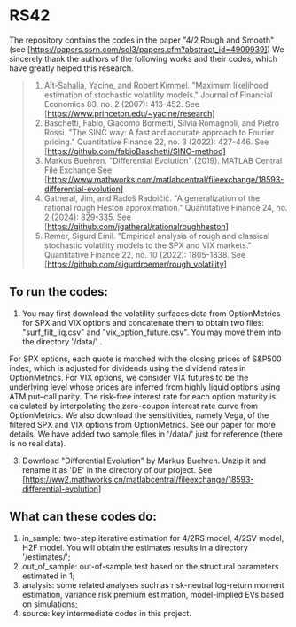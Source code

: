 # RS42
The repository contains the codes in the paper "4/2 Rough and Smooth" (see [https://papers.ssrn.com/sol3/papers.cfm?abstract_id=4909939])
We sincerely thank the authors of the following works and their codes, which have greatly helped this research.
> 1. Aït-Sahalia, Yacine, and Robert Kimmel. "Maximum likelihood estimation of stochastic volatility models." Journal of Financial Economics 83, no. 2 (2007): 413-452.
See [https://www.princeton.edu/~yacine/research]
> 2. Baschetti, Fabio, Giacomo Bormetti, Silvia Romagnoli, and Pietro Rossi. "The SINC way: A fast and accurate approach to Fourier pricing." Quantitative Finance 22, no. 3 (2022): 427-446.
See [https://github.com/fabioBaschetti/SINC-method]
> 3. Markus Buehren. "Differential Evolution" (2019). MATLAB Central File Exchange
See [https://www.mathworks.com/matlabcentral/fileexchange/18593-differential-evolution]
> 4. Gatheral, Jim, and Radoš Radoičić. "A generalization of the rational rough Heston approximation." Quantitative Finance 24, no. 2 (2024): 329-335.
See [https://github.com/jgatheral/rationalroughheston]
> 5. Rømer, Sigurd Emil. "Empirical analysis of rough and classical stochastic volatility models to the SPX and VIX markets." Quantitative Finance 22, no. 10 (2022): 1805-1838.
See [https://github.com/sigurdroemer/rough_volatility]

## To run the codes:
1. You may first download the volatility surfaces data from OptionMetrics for SPX and VIX options and concatenate them to obtain two files:
"surf_filt_liq.csv" and "vix_option_future.csv". You may move them into the directory '/data/' .

For SPX options, each quote is matched with the closing prices of S\&P500 index, which is adjusted for dividends using the dividend rates
in OptionMetrics. For VIX options, we consider VIX futures to be the underlying level whose prices are
inferred from highly liquid options using ATM put–call parity. The risk-free interest rate for each option
maturity is calculated by interpolating the zero-coupon interest rate curve from OptionMetrics. We also
download the sensitivities, namely Vega, of the filtered SPX and VIX options from OptionMetrics.
See our paper for more details. We have added two sample files in '/data/' just for reference (there is no real data).

3. Download "Differential Evolution" by Markus Buehren. Unzip it and rename it as 'DE' in the directory of our project. 
See [https://ww2.mathworks.cn/matlabcentral/fileexchange/18593-differential-evolution]
 
## What can these codes do:
1. in_sample: two-step iterative estimation for 4/2RS model, 4/2SV model, H2F model. You will obtain the estimates results in a directory '/estimates/';
2. out_of_sample: out-of-sample test based on the structural parameters estimated in 1;
3. analysis: some related analyses such as risk-neutral log-return moment estimation, variance risk premium estimation, model-implied EVs based on simulations; 
4. source: key intermediate codes in this project.


